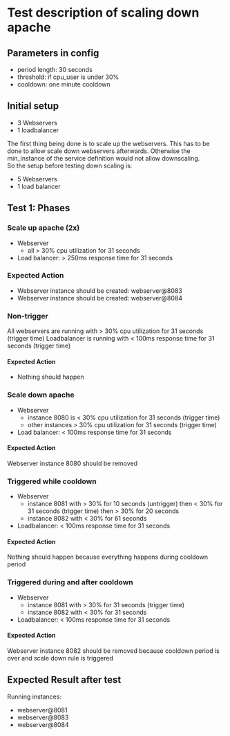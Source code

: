 # Test description of scaling down apache
## Parameters in config
- period length: 30 seconds
- threshold: if cpu_user is under 30% 
- cooldown: one minute cooldown

## Initial setup
- 3 Webservers
- 1 loadbalancer

The first thing being done is to scale up the webservers. This has to be done
to allow scale down webservers afterwards. Otherwise the min_instance of the service definition 
would not allow downscaling.   
So the setup before testing down scaling is:
- 5 Webservers
- 1 load balancer

## Test 1: Phases
### Scale up apache (2x)
- Webserver
    - all > 30% cpu utilization for 31 seconds
- Load balancer: > 250ms response time for 31 seconds

### Expected Action
- Webserver instance should be created: webserver@8083
- Webserver instance should be created: webserver@8084

### Non-trigger
All webservers are running with > 30% cpu utilization for 31 seconds (trigger time) 
Loadbalancer is running with < 100ms response time for 31 seconds (trigger time)

#### Expected Action
- Nothing should happen

### Scale down apache
- Webserver 
    - instance 8080 is < 30% cpu utilization for 31 seconds (trigger time)
    - other instances > 30% cpu utilization for 31 seconds (trigger time)
- Load balancer: < 100ms response time for 31 seconds

#### Expected Action
Webserver instance 8080 should be removed

### Triggered while cooldown
- Webserver
    - instance 8081 with > 30% for 10 seconds (untrigger) then < 30% for 31 seconds (trigger time) then > 30% for 20 seconds
    - instance 8082 with < 30% for 61 seconds
- Loadbalancer: < 100ms response time for 31 seconds

#### Expected Action
Nothing should happen because everything happens during cooldown period

### Triggered during and after cooldown
- Webserver
    - instance 8081 with > 30% for 31 seconds (trigger time)
    - instance 8082 with < 30% for 31 seconds
- Loadbalancer: < 100ms response time for 31 seconds

#### Expected Action
Webserver instance 8082 should be removed because cooldown period is over and scale down rule is triggered

## Expected Result after test
Running instances:
- webserver@8081
- webserver@8083
- webserver@8084